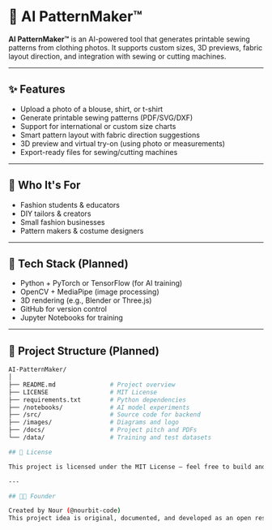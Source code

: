 # 🧵 AI PatternMaker™

**AI PatternMaker™** is an AI-powered tool that generates printable sewing patterns from clothing photos. It supports custom sizes, 3D previews, fabric layout direction, and integration with sewing or cutting machines.

---

## ✨ Features

- Upload a photo of a blouse, shirt, or t-shirt
- Generate printable sewing patterns (PDF/SVG/DXF)
- Support for international or custom size charts
- Smart pattern layout with fabric direction suggestions
- 3D preview and virtual try-on (using photo or measurements)
- Export-ready files for sewing/cutting machines

---

## 🎯 Who It's For

- Fashion students & educators
- DIY tailors & creators
- Small fashion businesses
- Pattern makers & costume designers

---

## 🧠 Tech Stack (Planned)

- Python + PyTorch or TensorFlow (for AI training)
- OpenCV + MediaPipe (image processing)
- 3D rendering (e.g., Blender or Three.js)
- GitHub for version control
- Jupyter Notebooks for training

---

## 📁 Project Structure (Planned)

```bash
AI-PatternMaker/
│
├── README.md               # Project overview
├── LICENSE                 # MIT License
├── requirements.txt        # Python dependencies
├── /notebooks/             # AI model experiments
├── /src/                   # Source code for backend
├── /images/                # Diagrams and logo
├── /docs/                  # Project pitch and PDFs
└── /data/                  # Training and test datasets

## 📝 License

This project is licensed under the MIT License — feel free to build and learn with it.

---

## 👩‍💻 Founder

Created by Nour (@nourbit-code)  
This project idea is original, documented, and developed as an open research-based tool.
